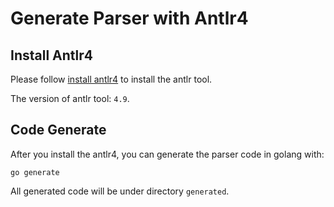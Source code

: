 # Generate Parser with Antlr4

## Install Antlr4

Please follow [install antlr4](https://github.com/antlr/antlr4/blob/master/doc/go-target.md) to install the antlr tool.

The version of antlr tool: `4.9`.

## Code Generate

After you install the antlr4, you can generate the parser code in golang with:

```shell
go generate
```

All generated code will be under directory `generated`.
